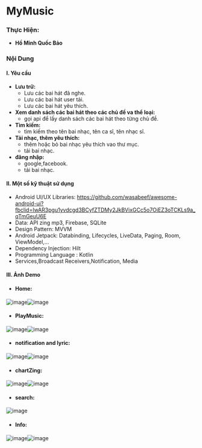 # MyMusic

### Thực Hiện:
- **Hồ Minh Quốc Bảo** 

### Nội Dung
#### I. Yêu cầu
- **Lưu trữ:**
    - Lưu các bai hát đã nghe. 
    - Lưu các bai hát user tải. 
    - Lưu các bai hát yêu thích.
- **Xem danh sách các bai hát theo các chủ đề va thể loại:**
    - gọi api để lấy danh sách các bai hát theo từng chủ đề.
- **Tìm kiếm:**
    - tìm kiếm theo tên bai nhạc, tên ca sĩ, tên nhạc sĩ.
- **Tải nhạc, thêm yêu thích:**
    - thêm hoặc bỏ bai nhạc yêu thích vao thư mục.
    - tải bai nhạc.
- **đăng nhập:**
    - google,facebook.
    - tải bai nhạc.
#### II. Một số kỹ thuật sử dụng
- Android UI/UX Libraries: https://github.com/wasabeef/awesome-android-ui?fbclid=IwAR3pgu1yvdcgd3BCyfZTDMy2JkBVixGCc5o7OiEZ3oTCKLs9a_qTmGeuU6E
- Data: API zing mp3, Firebase, SQLite 
- Design Pattern: MVVM 
- Android Jetpack: Databinding, Lifecycles, LiveData, Paging, Room, ViewModel,... 
- Dependency Injection: Hilt 
- Programming Language : Kotlin 
- Services,Broadcast Receivers,Notification, Media

#### III. Ảnh Demo
- #### Home:
![image](https://user-images.githubusercontent.com/44254528/133073154-c5433b61-6983-4533-b8e4-25f14b6eb3f3.png)![image](https://user-images.githubusercontent.com/44254528/133073110-f48dcdeb-6b37-49d3-8e91-0be386cbcdf2.png)
- #### PlayMusic:
 ![image](https://user-images.githubusercontent.com/44254528/133073357-8f069a14-9fa4-4659-a70e-02e29e0a61fd.png)![image](https://user-images.githubusercontent.com/44254528/133073379-d52505bc-af72-466d-9942-4711acc31f60.png)
- #### notification and lyric:
![image](https://user-images.githubusercontent.com/44254528/133073430-951b4970-a722-4bd3-8bf2-89c5663967a0.png)![image](https://user-images.githubusercontent.com/44254528/133073443-9c4419c6-30a7-4e2b-b1f1-4cf04aedc581.png)
- #### chartZing:
![image](https://user-images.githubusercontent.com/44254528/133073505-7712c495-4378-4aad-9429-ae75236c7c73.png)![image](https://user-images.githubusercontent.com/44254528/133073518-5927585d-4555-4ada-8acd-107d023c3645.png)
- #### search:
![image](https://user-images.githubusercontent.com/44254528/133073547-e1b859c5-5918-4d48-aaf7-c1e062fe40e4.png)
- #### Info:
![image](https://user-images.githubusercontent.com/44254528/133073609-19be6748-950f-4a4b-ad60-e0169153fd14.png)![image](https://user-images.githubusercontent.com/44254528/133073623-f93021d5-c942-4916-9d07-216c3d50cf80.png)












 






